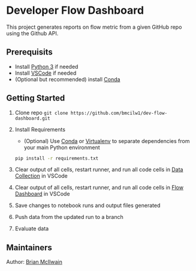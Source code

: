 # Developer Flow Dashboard

This project generates reports on flow metric from a given GitHub repo using the Github API.

## Prerequisits

- Install [Python 3](https://www.python.org/downloads/) if needed
- Install [VSCode](https://code.visualstudio.com/) if needed
- (Optional but recommended) install [Conda](https://www.anaconda.com/products/distribution)

## Getting Started

1. Clone repo `git clone https://github.com/bmcilw1/dev-flow-dashboard.git`
2. Install Requirements

   - (Optional) Use [Conda](https://www.anaconda.com/products/distribution) or [Virtualenv](https://virtualenv.pypa.io/en/latest/installation.html) to separate dependencies from your main Python environment

   ```bash
   pip install -r requirements.txt
   ```

3. Clear output of all cells, restart runner, and run all code cells in [Data Collection](./Github_Data_Collection.ipynb) in VSCode
4. Clear output of all cells, restart runner, and run all code cells in [Flow Dashboard](./Flow_Dashboard.ipynb) in VSCode
5. Save changes to notebook runs and output files generated
6. Push data from the updated run to a branch
7. Evaluate data

## Maintainers

Author: [Brian McIlwain](mailto:technicallyemployed@gmail.com)
